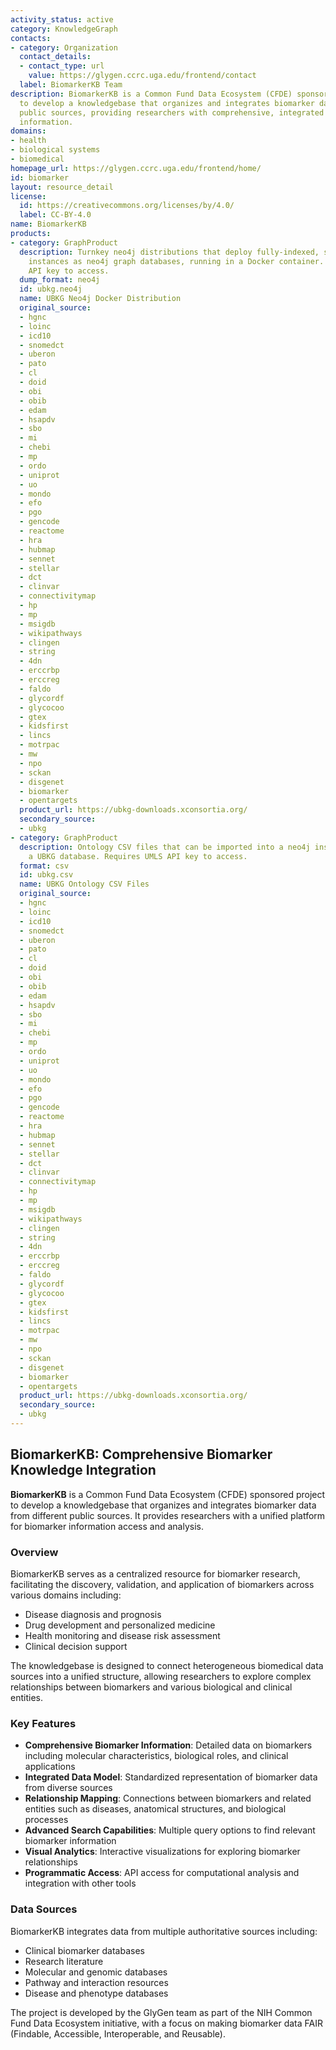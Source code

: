 ```yaml
---
activity_status: active
category: KnowledgeGraph
contacts:
- category: Organization
  contact_details:
  - contact_type: url
    value: https://glygen.ccrc.uga.edu/frontend/contact
  label: BiomarkerKB Team
description: BiomarkerKB is a Common Fund Data Ecosystem (CFDE) sponsored project
  to develop a knowledgebase that organizes and integrates biomarker data from different
  public sources, providing researchers with comprehensive, integrated access to biomarker
  information.
domains:
- health
- biological systems
- biomedical
homepage_url: https://glygen.ccrc.uga.edu/frontend/home/
id: biomarker
layout: resource_detail
license:
  id: https://creativecommons.org/licenses/by/4.0/
  label: CC-BY-4.0
name: BiomarkerKB
products:
- category: GraphProduct
  description: Turnkey neo4j distributions that deploy fully-indexed, standalone UBKG
    instances as neo4j graph databases, running in a Docker container. Requires UMLS
    API key to access.
  dump_format: neo4j
  id: ubkg.neo4j
  name: UBKG Neo4j Docker Distribution
  original_source:
  - hgnc
  - loinc
  - icd10
  - snomedct
  - uberon
  - pato
  - cl
  - doid
  - obi
  - obib
  - edam
  - hsapdv
  - sbo
  - mi
  - chebi
  - mp
  - ordo
  - uniprot
  - uo
  - mondo
  - efo
  - pgo
  - gencode
  - reactome
  - hra
  - hubmap
  - sennet
  - stellar
  - dct
  - clinvar
  - connectivitymap
  - hp
  - mp
  - msigdb
  - wikipathways
  - clingen
  - string
  - 4dn
  - erccrbp
  - erccreg
  - faldo
  - glycordf
  - glycocoo
  - gtex
  - kidsfirst
  - lincs
  - motrpac
  - mw
  - npo
  - sckan
  - disgenet
  - biomarker
  - opentargets
  product_url: https://ubkg-downloads.xconsortia.org/
  secondary_source:
  - ubkg
- category: GraphProduct
  description: Ontology CSV files that can be imported into a neo4j instance to create
    a UBKG database. Requires UMLS API key to access.
  format: csv
  id: ubkg.csv
  name: UBKG Ontology CSV Files
  original_source:
  - hgnc
  - loinc
  - icd10
  - snomedct
  - uberon
  - pato
  - cl
  - doid
  - obi
  - obib
  - edam
  - hsapdv
  - sbo
  - mi
  - chebi
  - mp
  - ordo
  - uniprot
  - uo
  - mondo
  - efo
  - pgo
  - gencode
  - reactome
  - hra
  - hubmap
  - sennet
  - stellar
  - dct
  - clinvar
  - connectivitymap
  - hp
  - mp
  - msigdb
  - wikipathways
  - clingen
  - string
  - 4dn
  - erccrbp
  - erccreg
  - faldo
  - glycordf
  - glycocoo
  - gtex
  - kidsfirst
  - lincs
  - motrpac
  - mw
  - npo
  - sckan
  - disgenet
  - biomarker
  - opentargets
  product_url: https://ubkg-downloads.xconsortia.org/
  secondary_source:
  - ubkg
---
```

## BiomarkerKB: Comprehensive Biomarker Knowledge Integration

**BiomarkerKB** is a Common Fund Data Ecosystem (CFDE) sponsored project to develop a knowledgebase that organizes and integrates biomarker data from different public sources. It provides researchers with a unified platform for biomarker information access and analysis.

### Overview

BiomarkerKB serves as a centralized resource for biomarker research, facilitating the discovery, validation, and application of biomarkers across various domains including:

- Disease diagnosis and prognosis
- Drug development and personalized medicine
- Health monitoring and disease risk assessment
- Clinical decision support

The knowledgebase is designed to connect heterogeneous biomedical data sources into a unified structure, allowing researchers to explore complex relationships between biomarkers and various biological and clinical entities.

### Key Features

- **Comprehensive Biomarker Information**: Detailed data on biomarkers including molecular characteristics, biological roles, and clinical applications
- **Integrated Data Model**: Standardized representation of biomarker data from diverse sources
- **Relationship Mapping**: Connections between biomarkers and related entities such as diseases, anatomical structures, and biological processes
- **Advanced Search Capabilities**: Multiple query options to find relevant biomarker information
- **Visual Analytics**: Interactive visualizations for exploring biomarker relationships
- **Programmatic Access**: API access for computational analysis and integration with other tools

### Data Sources

BiomarkerKB integrates data from multiple authoritative sources including:

- Clinical biomarker databases
- Research literature
- Molecular and genomic databases
- Pathway and interaction resources
- Disease and phenotype databases

The project is developed by the GlyGen team as part of the NIH Common Fund Data Ecosystem initiative, with a focus on making biomarker data FAIR (Findable, Accessible, Interoperable, and Reusable).